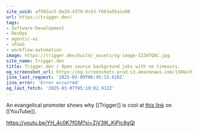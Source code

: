 ```yaml
---
site_uuid: af502ac5-8a2d-4379-8c63-f663a95a1a98
url: https://trigger.dev/
tags:
- Software-Development
- DevOps
- agentic-ai
- iPaaS
- workflow-automation
image: https://trigger.dev/build/_assets/og-image-I2ZH7QAC.jpg
site_name: Trigger.dev
title: Trigger.dev | Open source background jobs with no timeouts.
og_screenshot_url: https://og-screenshots-prod.s3.amazonaws.com/1366x768/80/false/23b2ced502ed35435b02845d2a6961a0b648856905044f1cd5eeaeafd43a1945.jpeg
jina_last_request: '2025-03-09T06:45:13.616Z'
jina_error: 'Error occurred'
og_last_fetch: '2025-03-07T05:19:02.912Z'
---
```


An evangelical promoter shows why [[Trigger]] is cool at [this link](https://youtu.be/E2t821Ujb0k?si=oA6G59-S2RuYNc2B) on [[YouTube]].  

https://youtu.be/YH_4c0K7fGM?si=ZjV3lK_KjPjc8gQl